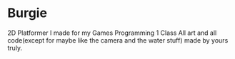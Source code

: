 # Burgie

2D Platformer I made for my Games Programming 1 Class
All art and all code(except for maybe like the camera and the water stuff) made by yours truly. 
